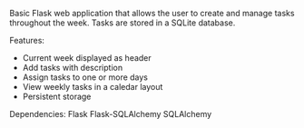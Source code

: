 Basic Flask web application that allows the user to create and manage tasks throughout the week. Tasks are stored in a SQLite database.

Features:
- Current week displayed as header
- Add tasks with description
- Assign tasks to one or more days
- View weekly tasks in a caledar layout
- Persistent storage

Dependencies:
Flask
Flask-SQLAlchemy
SQLAlchemy